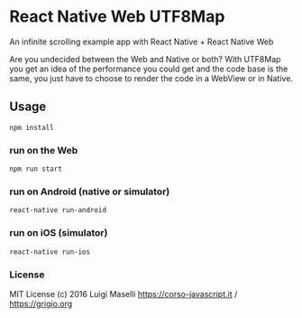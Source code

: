 # React Native Web UTF8Map
An infinite scrolling example app with React Native + React Native Web

Are you undecided between the Web and Native or both? With UTF8Map you get an idea of the performance you could get and the code base is the same, you just have to choose to render the code in a WebView or in Native.

## Usage

```
npm install
```

### run on the Web
```
npm run start
```

### run on Android (native or simulator)
```
react-native run-android
```

### run on iOS (simulator)
```
react-native run-ios
```

### License

MIT License (c) 2016 Luigi Maselli https://corso-javascript.it / https://grigio.org
